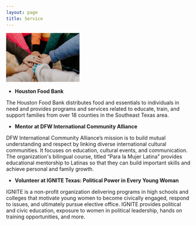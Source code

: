 ```yaml
---
layout: page
title: Service
---
```


<img src="assets/hannah-busing-unsplash photo.jpg" width="200">

* **Houston Food Bank**

The Houston Food Bank distributes food and essentials to individuals in need and provides programs and services related to educate, train, and support families from over 18 counties in the Southeast Texas area.

* **Mentor at DFW International Community Alliance**
 
DFW International Community Alliance’s mission is to build mutual understanding and respect by linking diverse international cultural communities. It focuses on education, cultural events, and communication. The organization's bilingual course, titled “Para la Mujer Latina” provides educational mentorship to Latinas so that they can build important skills and achieve personal and family growth.

* **Volunteer at IGNITE Texas: Political Power in Every Young Woman**

IGNITE is a non-profit organization delivering programs in high schools and colleges that motivate young women to become civically engaged, respond to issues, and ultimately pursue elective office. IGNITE provides political and civic education, exposure to women in political leadership, hands on training opportunities, and more.
